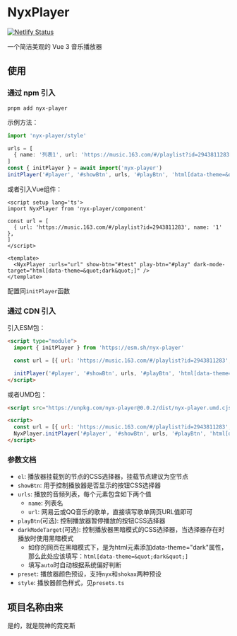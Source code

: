 # NyxPlayer

[![Netlify Status](https://api.netlify.com/api/v1/badges/4e2759ea-b698-4dc2-81b4-3c88d8fd997b/deploy-status)](https://app.netlify.com/sites/unique-gnome-214f06/deploys)

一个简洁美观的 Vue 3 音乐播放器

## 使用

### 通过 npm 引入

```shell
pnpm add nyx-player
```

示例方法：

```typescript
import 'nyx-player/style'

urls = [
  { name: '列表1', url: 'https://music.163.com/#/playlist?id=2943811283' }
]
const { initPlayer } = await import('nyx-player')
initPlayer('#player', '#showBtn', urls, '#playBtn', 'html[data-theme=&quot;dark&quot;]', 'nyx')
```

或者引入Vue组件：

```vue
<script setup lang='ts'>
import NyxPlayer from 'nyx-player/component'

const url = [
  { url: 'https://music.163.com/#/playlist?id=2943811283', name: '1' },
]
</script>

<template>
  <NyxPlayer :urls="url" show-btn="#test" play-btn="#play" dark-mode-target="html[data-theme=&quot;dark&quot;]" />
</template>
```

配置同`initPlayer`函数

### 通过 CDN 引入

引入ESM包：

```html
<script type="module">
  import { initPlayer } from 'https://esm.sh/nyx-player'

  const url = [{ url: 'https://music.163.com/#/playlist?id=2943811283', name: '1' }]

  initPlayer('#player', '#showBtn', urls, '#playBtn', 'html[data-theme=&quot;dark&quot;]', 'nyx')
</script>
```

或者UMD包：

```html
<script src="https://unpkg.com/nyx-player@0.0.2/dist/nyx-player.umd.cjs"></script>

<script>
  const url = [{ url: 'https://music.163.com/#/playlist?id=2943811283', name: '1' }]
  NyxPlayer.initPlayer('#player', '#showBtn', urls, '#playBtn', 'html[data-theme=&quot;dark&quot;]', 'nyx')
</script>
```

### 参数文档

- `el`: 播放器挂载到的节点的CSS选择器，挂载节点建议为空节点
- `showBtn`: 用于控制播放器是否显示的按钮CSS选择器
- `urls`: 播放的音频列表，每个元素包含如下两个值
  - `name`: 列表名
  - `url`: 网易云或QQ音乐的歌单，直接填写歌单网页URL值即可
- `playBtn`(可选): 控制播放器暂停播放的按钮CSS选择器
- `darkModeTarget`(可选): 控制播放器黑暗模式的CSS选择器，当选择器存在时播放时使用黑暗模式
  - 如你的网页在黑暗模式下，是为html元素添加data-theme="dark"属性，那么此处应该填写：`html[data-theme=&quot;dark&quot;]`
  - 填写`auto`时自动根据系统偏好判断
- `preset`: 播放器颜色预设，支持`nyx`和`shokax`两种预设
- `style`: 播放器颜色样式，见`presets.ts`

## 项目名称由来

是的，就是院神的霓克斯
